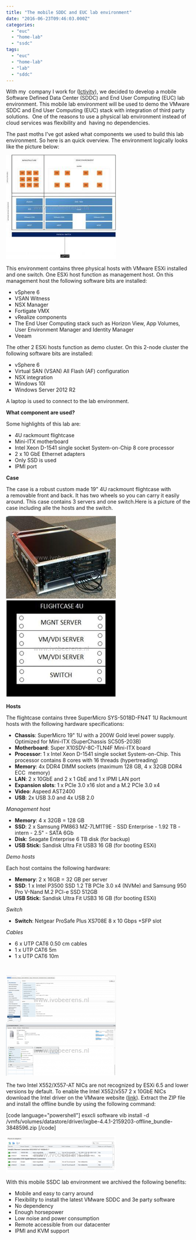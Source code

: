 ```yaml
---
title: "The mobile SDDC and EUC lab environment"
date: "2016-06-23T09:46:03.000Z"
categories: 
  - "euc"
  - "home-lab"
  - "ssdc"
tags: 
  - "euc"
  - "home-lab"
  - "lab"
  - "sddc"
---
```


With my  company I work for ([Ictivity](http://www.ictivity.nl/)), we decided to develop a mobile Software Defined Data Center (SDDC) and End User Computing (EUC) lab environment. This mobile lab environment will be used to demo the VMware SDDC and End User Computing (EUC) stack with integration of third party solutions.  One of the reasons to use a physical lab environment instead of cloud services was flexibility and  having no dependencies.

The past moths I've got asked what components we used to build this lab environment. So here is an quick overview. The environment logically looks like the picture below:

[![Demo Environment](images/Demo-Environment-300x284.jpg)](https://www.ivobeerens.nl/wp-content/uploads/2016/05/Demo-Environment.jpg)

This environment contains three physical hosts with VMware ESXi installed and one switch. One ESXi host function as management host. On this management host the following software bits are installed:

- vSphere 6
- VSAN Witness
- NSX Manager
- Fortigate VMX
- vRealize components
- The End User Computing stack such as Horizon View, App Volumes, User Environment Manager and Identity Manager
- Veeam

The other 2 ESXi hosts function as demo cluster. On this 2-node cluster the following software bits are installed:

- vSphere 6
- Virtual SAN (VSAN) All Flash (AF) configuration
- NSX integration
- Windows 10l
- Windows Server 2012 R2

A laptop is used to connect to the lab environment.

**What component are used?** 

Some highlights of this lab are:

- 4U rackmount flightcase
- Mini-ITX motherboard
- Intel Xeon D-1541 single socket System-on-Chip 8 core processor
- 2 x 10 GbE Ethernet adapters
- Only SSD is used
- IPMI port

**Case**

The case is a robust custom made 19" 4U rackmount flightcase with a removable front and back. It has two wheels so you can carry it easily around. This case contains 3 servers and one switch.Here is a picture of the case including alle the hosts and the switch.

[![IMG_0622](images/IMG_0622-300x225.jpg)](https://www.ivobeerens.nl/wp-content/uploads/2016/05/IMG_0622.jpg)[![Indeling Flightcase](images/Indeling-Flightcase-1-300x265.jpg)](https://www.ivobeerens.nl/wp-content/uploads/2016/05/Indeling-Flightcase-1.jpg)

**Hosts**

The flightcase contains three SuperMicro SYS-5018D-FN4T 1U Rackmount hosts with the following hardware specifications:

- **Chassis**: SuperMicro 19" 1U with a 200W Gold level power supply. Optimized for Mini-ITX (SuperChassis SC505-203B)
- **Motherboard**: Super X10SDV-8C-TLN4F Mini-ITX board
- **Processor**: 1 x Intel Xeon D-1541 single socket System-on-Chip. This processor contains 8 cores with 16 threads (hypertreading)
- **Memory**: 4x DDR4 DIMM sockets (maximum 128 GB, 4 x 32GB DDR4 ECC  memory)
- **LAN**: 2 x 10GbE and 2 x 1 GbE and 1 x IPMI LAN port
- **Expansion slots**: 1 x PCIe 3.0 x16 slot and a M.2 PCIe 3.0 x4
- **Video**: Aspeed AST2400
- **USB**: 2x USB 3.0 and 4x USB 2.0

_Management host_

- **Memory**: 4 x 32GB = 128 GB
- **SSD**: 2 x Samsung PM863 MZ-7LM1T9E - SSD Enterprise - 1.92 TB - intern - 2.5" - SATA 6Gb
- **Disk**: Seagate Enterprise 6 TB disk (for backup)
- **USB Stick:** Sandisk Ultra Fit USB3 16 GB (for booting ESXi)

_Demo hosts_ 

Each host contains the following hardware:

- **Memory**: 2 x 16GB = 32 GB per server
- **SSD**: 1 x Intel P3500 SSD 1.2 TB PCIe 3.0 x4 (NVMe) and Samsung 950 Pro V-Nand M.2 PCI-e SSD 512GB
- **USB Stick:** Sandisk Ultra Fit USB3 16 GB (for booting ESXi)

_Switch_

- **Switch**: Netgear ProSafe Plus XS708E 8 x 10 Gbps +SFP slot

_Cables_

- 6 x UTP CAT6 0.50 cm cables
- 1 x UTP CAT6 5m
- 1 x UTP CAT6 10m

 

[![Processor](images/Processor-300x130.png)](https://www.ivobeerens.nl/wp-content/uploads/2016/06/Processor.png) [![host](images/host-300x140.png)](https://www.ivobeerens.nl/wp-content/uploads/2016/06/host.png)

The two Intel X552/X557-AT NICs are not recognized by ESXi 6.5 and lower versions by default. To enable the Intel X552/x557 2 x 10GbE NICs download the Intel driver on the VMware website ([link](https://www.vmware.com/resources/compatibility/detail.php?deviceCategory=io&productid=39968&deviceCategory=io&details=1&partner=46&releases=274&keyword=10Gb&page=1&display_interval=10&sortColumn=Partner&sortOrder=Asc)). Extract the ZIP file and install the offline bundle by using the following command:

\[code language="powershell"\] esxcli software vib install -d /vmfs/volumes/datastore/driver/ixgbe-4.4.1-2159203-offline\_bundle-3848596.zip \[/code\]

[![](images/test-300x100.png)](https://www.ivobeerens.nl/wp-content/uploads/2016/06/test.png)

With this mobile SSDC lab environment we archived the following benefits:

- Mobile and easy to carry around
- Flexibility to install the latest VMware SDDC and 3e party software
- No dependency
- Enough horsepower
- Low noise and power consumption
- Remote accessible from our datacenter
- IPMI and KVM support
